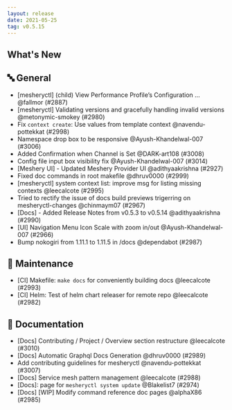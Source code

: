 ```yaml
---
layout: release
date: 2021-05-25
tag: v0.5.15
---
```


## What's New

## 🔤 General
- [mesheryctl] (child) View Performance Profile’s Configuration … @fallmor (#2887)
- [mesheryctl] Validating versions and gracefully handling invalid versions @metonymic-smokey (#2980)
- Fix `context create`: Use values from template context @navendu-pottekkat (#2998)
- Namespace drop box to be responsive @Ayush-Khandelwal-007 (#3006)
- Added Confirmation when Channel is Set @DARK-art108 (#3008)
- Config file input box visibility fix @Ayush-Khandelwal-007 (#3014)
- [Meshery UI] - Updated Meshery Provider UI @adithyaakrishna (#2927)
- Fixed doc commands in root makefile @dhruv0000 (#2999)
- [mesheryctl] system context list: improve msg for listing missing contexts @leecalcote (#2995)
- Tried to rectify the issue of docs build previews trigerring on mesheryctl-changes @chinmaym07 (#2967)
- [Docs] - Added Release Notes from v0.5.3 to v0.5.14 @adithyaakrishna (#2990)
- [UI] Navigation Menu Icon Scale with zoom in/out  @Ayush-Khandelwal-007 (#2966)
- Bump nokogiri from 1.11.1 to 1.11.5 in /docs @dependabot (#2987)

## 🧰 Maintenance

- [CI] Makefile: `make docs` for conveniently building docs @leecalcote (#2993)
- [CI] Helm: Test of helm chart releaser for remote repo @leecalcote (#2982)

## 📖 Documentation

- [Docs] Contributing / Project / Overview section restructure @leecalcote (#3010)
- [Docs] Automatic Graphql Docs Generation @dhruv0000 (#2989)
- Add contributing guidelines for mesheryctl @navendu-pottekkat (#3007)
- [Docs] Service mesh pattern management @leecalcote (#2988)
- [Docs]: page for `mesheryctl system update` @Blakelist7 (#2974)
- [Docs] [WIP] Modify command reference doc pages @alphaX86 (#2985)